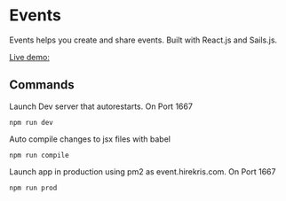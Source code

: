 # Events

Events helps you create and share events. Built with React.js and Sails.js.

[Live demo:](http://events.hirekris.com)

## Commands

Launch Dev server that autorestarts. On Port 1667
```
npm run dev
```
Auto compile changes to jsx files with babel
```
npm run compile
```
Launch app in production using pm2 as event.hirekris.com. On Port 1667
```
npm run prod
```

